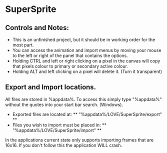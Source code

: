 SuperSprite
===========

## Controls and Notes: ##

- This is an unfinished project, but it should be in working order for the most part.
- You can access the animation and import menus by moving your mouse to the left or right of the panel that contains the options.
- Holding CTRL and left or right clicking on a pixel in the canvas will copy that pixels colour to primary or secondary active colour.
- Holding ALT and left clicking on a pixel will delete it. (Turn it transparent)



## Export and Import locations. ##

All files are stored in %appdata%. To access this simply type "%appdata%" without the quotes into your start bar search. (Windows).

- Exported files are located at:
	** "%appdata%/LOVE/SuperSprite/export" **
- Files you wish to import must be placed in:
	** "%appdata%/LOVE/SuperSprite/import" **

In the applications current state only supports importing frames that are 16x16. If you don't follow this the application WILL crash.